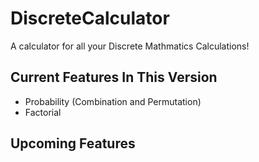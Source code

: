 # DiscreteCalculator
A calculator for all your Discrete Mathmatics Calculations!

## Current Features In This Version
- Probability (Combination and Permutation)
- Factorial

## Upcoming Features
